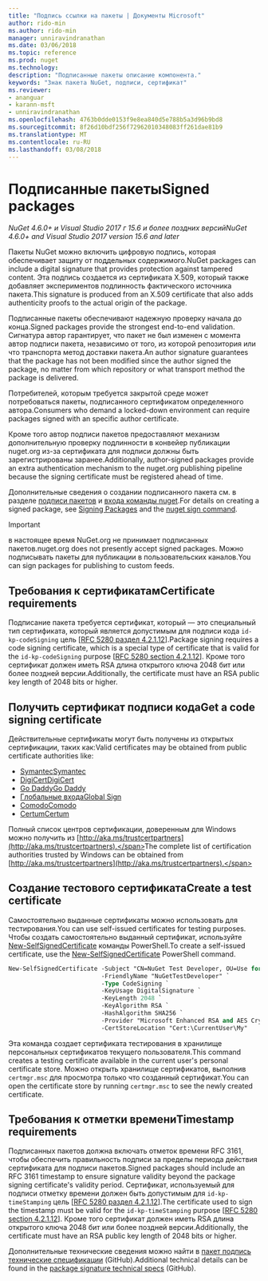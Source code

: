 ```yaml
---
title: "Подпись ссылки на пакеты | Документы Microsoft"
author: rido-min
ms.author: rido-min
manager: unniravindranathan
ms.date: 03/06/2018
ms.topic: reference
ms.prod: nuget
ms.technology: 
description: "Подписанные пакеты описание компонента."
keywords: "Знак пакета NuGet, подписи, сертификат"
ms.reviewer:
- ananguar
- karann-msft
- unniravindranathan
ms.openlocfilehash: 4763b0dde0153f9e8ea840d5e788b5a3d96b9bd8
ms.sourcegitcommit: 8f26d10bdf256f72962010348083ff261dae81b9
ms.translationtype: MT
ms.contentlocale: ru-RU
ms.lasthandoff: 03/08/2018
---
```

# <a name="signed-packages"></a><span data-ttu-id="96670-104">Подписанные пакеты</span><span class="sxs-lookup"><span data-stu-id="96670-104">Signed packages</span></span>

<span data-ttu-id="96670-105">*NuGet 4.6.0+ и Visual Studio 2017 г 15.6 и более поздних версий*</span><span class="sxs-lookup"><span data-stu-id="96670-105">*NuGet 4.6.0+ and Visual Studio 2017 version 15.6 and later*</span></span>

<span data-ttu-id="96670-106">Пакеты NuGet можно включить цифровую подпись, которая обеспечивает защиту от поддельных содержимого.</span><span class="sxs-lookup"><span data-stu-id="96670-106">NuGet packages can include a digital signature that provides protection against tampered content.</span></span> <span data-ttu-id="96670-107">Эта подпись создается из сертификата X.509, который также добавляет экспериментов подлинность фактического источника пакета.</span><span class="sxs-lookup"><span data-stu-id="96670-107">This signature is produced from an X.509 certificate that also adds authenticity proofs to the actual origin of the package.</span></span>

<span data-ttu-id="96670-108">Подписанные пакеты обеспечивают надежную проверку начала до конца.</span><span class="sxs-lookup"><span data-stu-id="96670-108">Signed packages provide the strongest end-to-end validation.</span></span> <span data-ttu-id="96670-109">Сигнатура автор гарантирует, что пакет не был изменен с момента автор подписи пакета, независимо от того, из которой репозитория или что транспорта метод доставки пакета.</span><span class="sxs-lookup"><span data-stu-id="96670-109">An author signature guarantees that the package has not been modified since the author signed the package, no matter from which repository or what transport method the package is delivered.</span></span>

<span data-ttu-id="96670-110">Потребителей, которым требуется закрытой среде может потребоваться пакеты, подписанного сертификатом определенного автора.</span><span class="sxs-lookup"><span data-stu-id="96670-110">Consumers who demand a locked-down environment can require packages signed with an specific author certificate.</span></span>

<span data-ttu-id="96670-111">Кроме того автор подписи пакетов предоставляют механизм дополнительную проверку подлинности в конвейер публикации nuget.org из-за сертификата для подписи должны быть зарегистрированы заранее.</span><span class="sxs-lookup"><span data-stu-id="96670-111">Additionally, author-signed packages provide an extra authentication mechanism to the nuget.org publishing pipeline because the signing certificate must be registered ahead of time.</span></span>

<span data-ttu-id="96670-112">Дополнительные сведения о создании подписанного пакета см. в разделе [подписи пакетов](../create-packages/Sign-a-package.md) и [входа команды nuget](../tools/cli-ref-sign.md).</span><span class="sxs-lookup"><span data-stu-id="96670-112">For details on creating a signed package, see [Signing Packages](../create-packages/Sign-a-package.md) and the [nuget sign command](../tools/cli-ref-sign.md).</span></span>

> [!Important]
> <span data-ttu-id="96670-113">в настоящее время NuGet.org не принимает подписанных пакетов.</span><span class="sxs-lookup"><span data-stu-id="96670-113">nuget.org does not presently accept signed packages.</span></span> <span data-ttu-id="96670-114">Можно подписывать пакеты для публикации в пользовательских каналов.</span><span class="sxs-lookup"><span data-stu-id="96670-114">You can sign packages for publishing to custom feeds.</span></span>

## <a name="certificate-requirements"></a><span data-ttu-id="96670-115">Требования к сертификатам</span><span class="sxs-lookup"><span data-stu-id="96670-115">Certificate requirements</span></span>

<span data-ttu-id="96670-116">Подписание пакета требуется сертификат, который — это специальный тип сертификата, который является допустимым для подписи кода `id-kp-codeSigning` цель [[RFC 5280 раздел 4.2.1.12](https://tools.ietf.org/html/rfc5280#section-4.2.1.12)].</span><span class="sxs-lookup"><span data-stu-id="96670-116">Package signing requires a code signing certificate, which is a special type of certificate that is valid for the `id-kp-codeSigning` purpose [[RFC 5280 section 4.2.1.12](https://tools.ietf.org/html/rfc5280#section-4.2.1.12)].</span></span> <span data-ttu-id="96670-117">Кроме того сертификат должен иметь RSA длина открытого ключа 2048 бит или более поздней версии.</span><span class="sxs-lookup"><span data-stu-id="96670-117">Additionally, the certificate must have an RSA public key length of 2048 bits or higher.</span></span>

## <a name="get-a-code-signing-certificate"></a><span data-ttu-id="96670-118">Получить сертификат подписи кода</span><span class="sxs-lookup"><span data-stu-id="96670-118">Get a code signing certificate</span></span>

<span data-ttu-id="96670-119">Действительные сертификаты могут быть получены из открытых сертификации, таких как:</span><span class="sxs-lookup"><span data-stu-id="96670-119">Valid certificates may be obtained from public certificate authorities like:</span></span>

- [<span data-ttu-id="96670-120">Symantec</span><span class="sxs-lookup"><span data-stu-id="96670-120">Symantec</span></span>](https://trustcenter.websecurity.symantec.com/process/trust/productOptions?productType=SoftwareValidationClass3)
- [<span data-ttu-id="96670-121">DigiCert</span><span class="sxs-lookup"><span data-stu-id="96670-121">DigiCert</span></span>](https://www.digicert.com/code-signing/)
- [<span data-ttu-id="96670-122">Go Daddy</span><span class="sxs-lookup"><span data-stu-id="96670-122">Go Daddy</span></span>](https://www.godaddy.com/web-security/code-signing-certificate)
- [<span data-ttu-id="96670-123">Глобальные входа</span><span class="sxs-lookup"><span data-stu-id="96670-123">Global Sign</span></span>](https://www.globalsign.com/en/code-signing-certificate/)
- [<span data-ttu-id="96670-124">Comodo</span><span class="sxs-lookup"><span data-stu-id="96670-124">Comodo</span></span>](https://www.comodo.com/e-commerce/code-signing/code-signing-certificate.php)
- [<span data-ttu-id="96670-125">Certum</span><span class="sxs-lookup"><span data-stu-id="96670-125">Certum</span></span>](https://www.certum.eu/certum/cert,offer_en_open_source_cs.xml) 

<span data-ttu-id="96670-126">Полный список центров сертификации, доверенным для Windows можно получить из [http://aka.ms/trustcertpartners](http://aka.ms/trustcertpartners).</span><span class="sxs-lookup"><span data-stu-id="96670-126">The complete list of certification authorities trusted by Windows can be obtained from [http://aka.ms/trustcertpartners](http://aka.ms/trustcertpartners).</span></span>

## <a name="create-a-test-certificate"></a><span data-ttu-id="96670-127">Создание тестового сертификата</span><span class="sxs-lookup"><span data-stu-id="96670-127">Create a test certificate</span></span>

<span data-ttu-id="96670-128">Самостоятельно выданные сертификаты можно использовать для тестирования.</span><span class="sxs-lookup"><span data-stu-id="96670-128">You can use self-issued certificates for testing purposes.</span></span> <span data-ttu-id="96670-129">Чтобы создать самостоятельно выданный сертификат, используйте [New-SelfSignedCertificate](https://docs.microsoft.com/en-us/powershell/module/pkiclient/new-selfsignedcertificate) команды PowerShell.</span><span class="sxs-lookup"><span data-stu-id="96670-129">To create a self-issued certificate, use the [New-SelfSignedCertificate](https://docs.microsoft.com/en-us/powershell/module/pkiclient/new-selfsignedcertificate) PowerShell command.</span></span>

```ps
New-SelfSignedCertificate -Subject "CN=NuGet Test Developer, OU=Use for testing purposes ONLY" `
                          -FriendlyName "NuGetTestDeveloper" `
                          -Type CodeSigning `
                          -KeyUsage DigitalSignature `
                          -KeyLength 2048 `
                          -KeyAlgorithm RSA `
                          -HashAlgorithm SHA256 `
                          -Provider "Microsoft Enhanced RSA and AES Cryptographic Provider" `
                          -CertStoreLocation "Cert:\CurrentUser\My" 
```

<span data-ttu-id="96670-130">Эта команда создает сертификата тестирования в хранилище персональных сертификатов текущего пользователя.</span><span class="sxs-lookup"><span data-stu-id="96670-130">This command creates a testing certificate available in the current user's personal certificate store.</span></span> <span data-ttu-id="96670-131">Можно открыть хранилище сертификатов, выполнив `certmgr.msc` для просмотра только что созданный сертификат.</span><span class="sxs-lookup"><span data-stu-id="96670-131">You can open the certificate store by running `certmgr.msc` to see the newly created certificate.</span></span>

## <a name="timestamp-requirements"></a><span data-ttu-id="96670-132">Требования к отметки времени</span><span class="sxs-lookup"><span data-stu-id="96670-132">Timestamp requirements</span></span>

<span data-ttu-id="96670-133">Подписанных пакетов должна включать отметок времени RFC 3161, чтобы обеспечить правильность подписи за пределы периода действия сертификата для подписи пакетов.</span><span class="sxs-lookup"><span data-stu-id="96670-133">Signed packages should include an RFC 3161 timestamp to ensure signature validity beyond the package signing certificate's validity period.</span></span> <span data-ttu-id="96670-134">Сертификат, используемый для подписи отметку времени должен быть допустимым для `id-kp-timeStamping` цель [[RFC 5280 раздел 4.2.1.12](https://tools.ietf.org/html/rfc5280#section-4.2.1.12)].</span><span class="sxs-lookup"><span data-stu-id="96670-134">The certificate used to sign the timestamp must be valid for the `id-kp-timeStamping` purpose [[RFC 5280 section 4.2.1.12](https://tools.ietf.org/html/rfc5280#section-4.2.1.12)].</span></span> <span data-ttu-id="96670-135">Кроме того сертификат должен иметь RSA длина открытого ключа 2048 бит или более поздней версии.</span><span class="sxs-lookup"><span data-stu-id="96670-135">Additionally, the certificate must have an RSA public key length of 2048 bits or higher.</span></span>

<span data-ttu-id="96670-136">Дополнительные технические сведения можно найти в [пакет подпись технические спецификации](https://github.com/NuGet/Home/wiki/Package-Signatures-Technical-Details) (GitHub).</span><span class="sxs-lookup"><span data-stu-id="96670-136">Additional technical details can be found in the [package signature technical specs](https://github.com/NuGet/Home/wiki/Package-Signatures-Technical-Details) (GitHub).</span></span>

